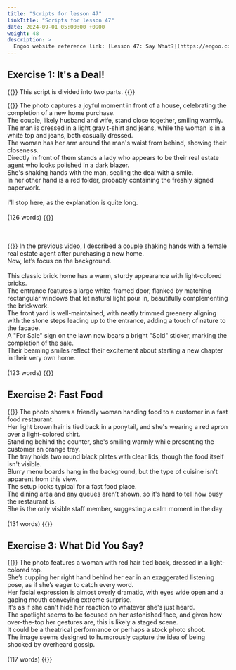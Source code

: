 ```yaml
---
title: "Scripts for lesson 47"
linkTitle: "Scripts for lesson 47"
date: 2024-09-01 05:00:00 +0900
weight: 48
description: >
  Engoo website reference link: [Lesson 47: Say What?](https://engoo.com/app/lessons/describing-pictures-intermediate-describing-pictures-say-what/kkf5qE6cEeeh8B8I6rR9iQ?category_id=P_HriMOnEeifo0O-yMP42w&course_id=ZZasjsOnEeiHZVOMC0VfdA)
---
```


## Exercise 1: It's a Deal!

{{<alert>}}
This script is divided into two parts.
{{</alert>}}

{{<card header="**1st script**">}}
The photo captures a joyful moment in front of a house, celebrating the completion of a new home purchase. <br/>
The couple, likely husband and wife, stand close together, smiling warmly. <br/>
The man is dressed in a light gray t-shirt and jeans, while the woman is in a white top and jeans, both casually dressed. <br/>
The woman has her arm around the man's waist from behind, showing their closeness. <br/>
Directly in front of them stands a lady who appears to be their real estate agent who looks polished in a dark blazer.<br/>
She's shaking hands with the man, sealing the deal with a smile. <br/>
In her other hand is a red folder, probably containing the freshly signed paperwork.<br/>
<br/>
I'll stop here, as the explanation is quite long.<br/>
<br/>
(126 words)
{{</card>}}

　

{{<card header="**2nd script**">}}
In the previous video, I described a couple shaking hands with a female real estate agent after purchasing a new home. <br/>
Now, let’s focus on the background.<br/>
<br/>
This classic brick home has a warm, sturdy appearance with light-colored bricks. <br/>
The entrance features a large white-framed door, flanked by matching rectangular windows that let natural light pour in, beautifully complementing the brickwork. <br/>
The front yard is well-maintained, with neatly trimmed greenery aligning with the stone steps leading up to the entrance, adding a touch of nature to the facade. <br/>
A "For Sale" sign on the lawn now bears a bright "Sold" sticker, marking the completion of the sale.<br/>
Their beaming smiles reflect their excitement about starting a new chapter in their very own home.<br/>
<br/>
(123 words)
{{</card>}}


## Exercise 2: Fast Food

{{<card header="**Script**">}}
The photo shows a friendly woman handing food to a customer in a fast food restaurant.<br/>
Her light brown hair is tied back in a ponytail, and she's wearing a red apron over a light-colored shirt.<br/>
Standing behind the counter, she's smiling warmly while presenting the customer an orange tray. <br/>
The tray holds two round black plates with clear lids, though the food itself isn't visible.<br/>
Blurry menu boards hang in the background, but the type of cuisine isn't apparent from this view. <br/>
The setup looks typical for a fast food place.<br/>
The dining area and any queues aren’t shown, so it's hard to tell how busy the restaurant is. <br/>
She is the only visible staff member, suggesting a calm moment in the day.<br/>
<br/>
(131 words)
{{</card>}}


## Exercise 3: What Did You Say?

{{<card header="**Script**">}}
The photo features a woman with red hair tied back, dressed in a light-colored top. <br/>
She’s cupping her right hand behind her ear in an exaggerated listening pose, as if she’s eager to catch every word. <br/>
Her facial expression is almost overly dramatic, with eyes wide open and a gaping mouth conveying extreme surprise.<br/>
It's as if she can't hide her reaction to whatever she's just heard.<br/>
The spotlight seems to be focused on her astonished face, and given how over-the-top her gestures are, this is likely a staged scene.<br/>
It could be a theatrical performance or perhaps a stock photo shoot.<br/>
The image seems designed to humorously capture the idea of being shocked by overheard gossip.<br/>
<br/>
(117 words)
{{</card>}}
